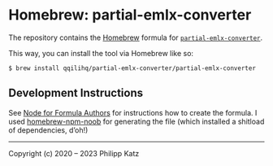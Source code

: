# Homebrew: partial-emlx-converter

The repository contains the [Homebrew](https://brew.sh) formula for [`partial-emlx-converter`](https://github.com/qqilihq/partial-emlx-converter).

This way, you can install the tool via Homebrew like so:

```shell
$ brew install qqilihq/partial-emlx-converter/partial-emlx-converter
```

## Development Instructions

See [Node for Formula Authors](https://docs.brew.sh/Node-for-Formula-Authors) for instructions how to create the formula. I used [homebrew-npm-noob](https://github.com/zmwangx/homebrew-npm-noob) for generating the file (which installed a shitload of dependencies, d’oh!)

---

Copyright (c) 2020 – 2023 Philipp Katz
